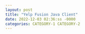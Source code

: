 ```yaml
---
layout: post
title: "Yelp Fusion Java Client"
date: 2022-12-03 02:36:ss -0000
categories: CATEGORY-1 CATEGORY-2
---
```

